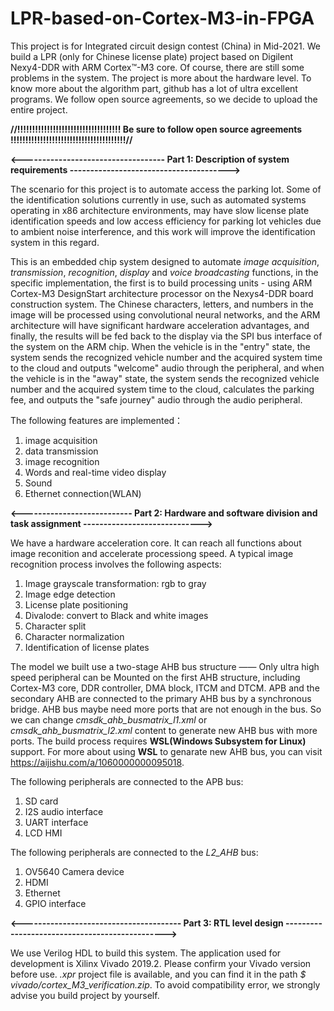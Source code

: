 # LPR-based-on-Cortex-M3-in-FPGA
This project is for Integrated circuit design contest (China) in Mid-2021. We build a LPR (only for Chinese license plate) project based on Digilent Nexy4-DDR with ARM Cortex™-M3 core. Of course, there are still some problems in the system. The project is more about the hardware level. To know more about the algorithm part, github has a lot of ultra excellent programs. We follow open source agreements, so we decide to upload the entire project.

**//!!!!!!!!!!!!!!!!!!!!!!!!!!!!!!!!!!! Be sure to follow open source agreements !!!!!!!!!!!!!!!!!!!!!!!!!!!!!!!!!!!!!!!//**



**<----------------------------------- Part 1: Description of system requirements --------------------------------------->**


The scenario for this project is to automate access the parking lot. Some of the identification solutions currently in use, such as automated systems operating in x86 architecture environments, may have slow license plate identification speeds and low access efficiency for parking lot vehicles due to ambient noise interference, and this work will improve the identification system in this regard.

This is an embedded chip system designed to automate *image acquisition*, *transmission*, *recognition*, *display* and *voice broadcasting* functions, in the specific implementation, the first is to build processing units - using ARM Cortex-M3 DesignStart architecture processor on the Nexys4-DDR board construction system. The Chinese characters, letters, and numbers in the image will be processed using convolutional neural networks, and the ARM architecture will have significant hardware acceleration advantages, and finally, the results will be fed back to the display via the SPI bus interface of the system on the ARM chip. When the vehicle is in the "entry" state, the system sends the recognized vehicle number and the acquired system time to the cloud and outputs "welcome" audio through the peripheral, and when the vehicle is in the "away" state, the system sends the recognized vehicle number and the acquired system time to the cloud, calculates the parking fee, and outputs the "safe journey" audio through the audio peripheral.

The following features are implemented：
1. image acquisition
2. data transmission
3. image recognition
4. Words and real-time video display
5. Sound
6. Ethernet connection(WLAN)



**<--------------------------- Part 2: Hardware and software division and task assignment ----------------------------->**


We have a hardware acceleration core. It can reach all functions about image reconition and accelerate processiong speed. A typical image recognition process involves the following aspects:
1. Image grayscale transformation: rgb to gray
2. Image edge detection
3. License plate positioning
4. Divalode: convert to Black and white images
5. Character split
6. Character normalization
7. Identification of license plates

The model we built use a two-stage AHB bus structure —— Only ultra high speed peripheral can be Mounted on the first AHB structure, including Cortex-M3 core, DDR controller, DMA block, ITCM and DTCM. APB and the secondary AHB are connected to the primary AHB bus by a synchronous bridge. AHB bus maybe need more ports that are not enough in the bus. So we can change *cmsdk_ahb_busmatrix_l1.xml* or *cmsdk_ahb_busmatrix_l2.xml* content to generate new AHB bus with more ports. The build process requires **WSL(Windows Subsystem for Linux)** support. For more about using **WSL** to genarate new AHB bus, you can visit https://aijishu.com/a/1060000000095018. 

The following peripherals are connected to the APB bus:
1. SD card
2. I2S audio interface
3. UART interface
4. LCD HMI

The following peripherals are connected to the *L2_AHB* bus:
1. OV5640 Camera device
2. HDMI
3. Ethernet
4. GPIO interface



**<--------------------------------------- Part 3: RTL level design ----------------------------------------------->**


We use Verilog HDL to build this system. The application used for development is Xilinx Vivado 2019.2. Please confirm your Vivado version before use. *.xpr* project file is available, and you can find it in the path *$ vivado/cortex_M3_verification.zip*. To avoid compatibility error, we strongly advise you build project by yourself.



